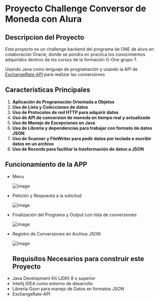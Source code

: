 # Proyecto Challenge Conversor de Moneda con Alura 

## Descripcion del Proyecto

Este proyecto es un challenge backend del programa de ONE de alura en colaboración Oracle, donde se pondra en practica
los conocimientos adquiridos dentros de los cursos de la formación G-One grupo 7.

Usando Java como lenguaje de programación y usando la API de <a href="https://www.exchangerate-api.com/">ExchangeRate-API<a/> para realizar las conversiones


## Caracteristicas Principales

1. **Aplicación de Programación Orientada a Objetos**
2. **Uso de Lista y Colecciones de datos**
3. **Uso de Protocolos de red HTTP para adquirir datos**
4. **Uso de API de conversion de moneda en tiempo real y actualizado**
5. **Uso de Manejo de Excepciones en Java**
6. **Uso de Librería y dependencias para trabajar con formato de datos JSON**
7. **Uso de Scanner y FileWriter para pedir datos por teclado e escribir datos en un archivo**
8. **Uso de Records para facilitar la trasformación de datos a JSON**

## Funcionamiento de la APP

* Menu
  
  ![image](https://github.com/user-attachments/assets/ac9ee4a0-b1eb-4bd0-947d-67de43db6ae3)

* Petición y Respuesta a la solicitud

  ![image](https://github.com/user-attachments/assets/82c0717a-3ae7-4a80-bd51-7d8fa2aefff7)

* Finalización del Programa y Output con lista de conversiones


  ![image](https://github.com/user-attachments/assets/78703a6c-de44-4b60-a966-bd807b8721fc)

* Registro de Conversiones en Archivo JSON

  ![image](https://github.com/user-attachments/assets/e7ef0e9b-3661-42aa-9810-bd31916c75df)


  ## Requisitos Necesarios para construir este Proyecto

- Java Development Kit (JDK) 8 o superior
- Intellij IDEA como entorno de desarrollo
- Librería Gson para manejo de Datos en formatos JSON
- ExchangeRate-API 
  

